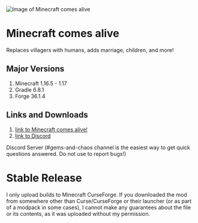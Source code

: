 ![Image of Minecraft comes alive](https://github.com/Yuki-Ryu/minecraft-comes-alive/blob/f50ce3c170e853ab33bf0ffdf64efb65013e3be5/src/main/resources/mca.png)

# Minecraft comes alive
Replaces villagers with humans, adds marriage, children, and more!





## Major Versions

1. Minecraft 1.16.5 - 1.17
2. Gradle 6.8.1
3. Forge 36.1.4


## Links and Downloads
1. [link to Minecraft comes alive!](https://minecraftcomesalive.com)
2. [link to Discord](https://discord.gg/U7A8xqY)

Discord Server (#gems-and-chaos channel is the easiest way to get quick questions answered. Do not use to report bugs!)




# Stable Release
I only upload builds to Minecraft CurseForge. If you downloaded the mod from somewhere other than Curse/CurseForge or their launcher (or as part of a modpack in some cases), I cannot make any guarantees about the file or its contents, as it was uploaded without my permission.

